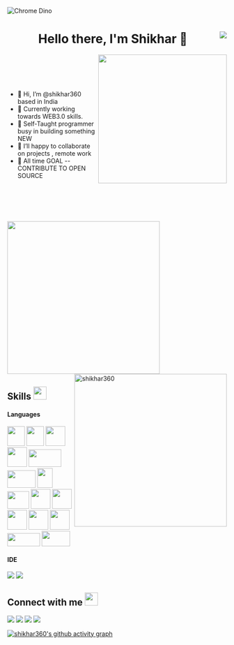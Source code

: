 
<!-- [![Matrix SVG](https://raw.githubusercontent.com/rodrigograca31/rodrigograca31/master/matrix.svg)](https://www.youtube.com/watch?v=SDkAGkd4NLc) 
<p> -->
![Chrome Dino](https://mir-s3-cdn-cf.behance.net/project_modules/max_1200/4ff07986208593.5d9a654e92f36.gif)
  <h1 align="center"><b>Hello there, I'm Shikhar 👋</b> <img align="right" src="https://komarev.com/ghpvc/?username=b4dcat404&style=flat-square&color=blueviolet"></h1>
  
  
<div>

<img src="https://media.giphy.com/media/ZVik7pBtu9dNS/giphy.gif" width="295px" align="right">
 
<br>
<br>
<br>
<br>
<div>
 <ul>
<li>👋 Hi, I’m @shikhar360 based in India </li>
<li> 👀 Currently working towards WEB3.0 skills.</li>
<li> 🌱 Self-Taught programmer busy in building something NEW</li>
<li> 💞️ I’ll happy to collaborate on projects , remote work</li>
<li> 🥅 All time GOAL -- CONTRIBUTE TO OPEN SOURCE</li>
</ul>
    
 </div>
<br>
<br>
<br>

</div>
 <br>

  

 
  
  
  
<p align="left" ><img src="https://github-readme-stats.vercel.app/api?username=shikhar360&count_private=true&show_icons=true&&theme=chartreuse-dark&include_all_commits=true" width="350">
<!-- <img align="right" src="https://github-readme-streak-stats.herokuapp.com/?user=shikhar360&count_private=true&theme=radical" alt="shikhar360" width="450" /></p>  -->
<img align="right" src="https://github-readme-streak-stats.herokuapp.com/?user=shikhar360&theme=algolia" alt="shikhar360" width="350" /></p>

<!-- <img align="right" alt="GIF" src="https://i.pinimg.com/originals/e4/26/70/e426702edf874b181aced1e2fa5c6cde.gif" /> -->

## Skills <img src="https://media.giphy.com/media/iY8CRBdQXODJSCERIr/giphy.gif" width="30px" height="30px">&nbsp; 
<h4> Languages </h4>
<span> 
  
  
 <img src="https://seeklogo.com/images/H/html5-without-wordmark-color-logo-14D252D878-seeklogo.com.png" width="40" height="45" >
<img src="https://seeklogo.com/images/C/css-3-logo-023C1A7171-seeklogo.com.png" width="40" height="45">
  
  <img src="https://media3.giphy.com/media/ln7z2eWriiQAllfVcn/200w.webp" width="45">
  
  <img src="https://i.giphy.com/media/eNAsjO55tPbgaor7ma/200w.webp" width="45">
<!-- <img src="https://img.shields.io/badge/JavaScript-F7DF1E?style=for-the-badge&logo=javascript&logoColor=black"> -->
<!--  <img src="https://img.shields.io/badge/React-20232A?style=for-the-badge&logo=react&logoColor=61DAFB"> -->
<img src="https://seeklogo.com/images/T/tailwind-css-logo-89E99D7181-seeklogo.com.png" width="75" height="40"> 
<!--    <img src="https://img.shields.io/badge/Next-black?style=for-the-badge&logo=next.js&logoColor=white"> -->
  <img src="https://seeklogo.com/images/N/nextjs-logo-963D40B71E-seeklogo.com.png" width="65" height="40" >
   <img src="https://seeklogo.com/images/S/solidity-logo-D29CC3EB00-seeklogo.com.png" width="35" height="45" >
  <img src="https://seeklogo.com/images/H/hardhat-logo-888739EBB4-seeklogo.com.png" width="50" height="40" >
 <img src="https://raw.githubusercontent.com/danielcranney/readme-generator/main/public/icons/skills/ethers-colored.svg" width="45" height="45">
  <img src="https://raw.githubusercontent.com/danielcranney/readme-generator/main/public/icons/skills/metamask-colored.svg" width="45" height="45">
  <img src="https://raw.githubusercontent.com/danielcranney/readme-generator/main/public/icons/skills/chainlink-colored.svg" width="45" height="45">
  <img src="https://raw.githubusercontent.com/danielcranney/readme-generator/main/public/icons/skills/ipfs-colored.svg" width="45" height="45"> 
<!--  <img src="https://img.shields.io/badge/Netlify-00C7B7?style=for-the-badge&logo=netlify&logoColor=white"> -->

<img src="https://seeklogo.com/images/G/github-logo-5F384D0265-seeklogo.com.png" width="45" height="45">
<img src="https://seeklogo.com/images/N/npm-node-package-manager-logo-DE93649ED1-seeklogo.com.png" width="75" height="30">
<img src="https://seeklogo.com/images/M/markdown-logo-102FDA095E-seeklogo.com.png" width="65" height="35">
 
  
 
  

  
</span>

<h4> IDE </h4>
<span>
<img src="https://img.shields.io/badge/Visual_Studio_Code-0078D4?style=for-the-badge&logo=visual%20studio%20code&logoColor=white">
  <img src="https://img.shields.io/badge/sublime_text-%23575757.svg?&style=for-the-badge&logo=sublime-text&logoColor=important">
</span>



  ## Connect with me <img src="https://media.giphy.com/media/iY8CRBdQXODJSCERIr/giphy.gif" width="30px" height="30px">
<a href="sssonishikhar360@gmail.com"><img src="https://img.shields.io/badge/e‑mail-D14836.svg?style=for-the-badge&logo=GMail&logoColor=white"/></a>
<a href="https://instagram.com/shikkhar_"><img src="https://img.shields.io/badge/instagram-E4405F.svg?style=for-the-badge&logo=instagram&logoColor=white"/></a>
<a href="#"><img src="https://img.shields.io/badge/linkedin-0077B5.svg?style=for-the-badge&logo=linkedin&logoColor=white"/></a>
<a href="https://twitter.com/shikkhar_"><img src="https://img.shields.io/badge/twitter-1DA1F2.svg?style=for-the-badge&logo=twitter&logoColor=white"/></a>
  
  
 
 
 
 
[![shikhar360's github activity graph](https://activity-graph.herokuapp.com/graph?username=shikhar360&theme=react-dark)](https://github.com/shikhar360/github-readme-activity-graph)


<!---
shikhar360/shikhar360 is a ✨ special ✨ repository because its `README.md` (this file) appears on your GitHub profile.
You can click the Preview link to take a look at your changes.
--->
